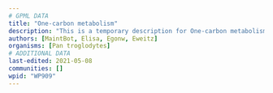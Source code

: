 ```yaml
---
# GPML DATA
title: "One-carbon metabolism"
description: "This is a temporary description for One-carbon metabolism"
authors: [MaintBot, Elisa, Egonw, Eweitz]
organisms: [Pan troglodytes]
# ADDITIONAL DATA
last-edited: 2021-05-08
communities: []
wpid: "WP909"
---
```

